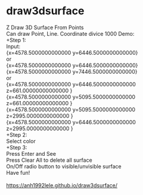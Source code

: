 # draw3dsurface<br />
Z Draw 3D Surface From Points<br />
Can draw Point, Line. Coordinate divice 1000
Demo:<br />
  +Step 1:<br />
  Input:<br />
  {x=4578.5000000000000 y=6446.5000000000000}<br />
  or<br />
  {x=4578.5000000000000 y=6446.5000000000000}<br />
  {x=4578.5000000000000 y=7446.5000000000000}<br />
  or<br />
  {x=4578.5000000000000 y=6446.5000000000000 z=661.00000000000000 }<br />
  {x=4578.5000000000000 y=5095.5000000000000 z=661.00000000000000 }<br />
  {x=4578.5000000000000 y=5095.5000000000000 z=2995.0000000000000 }<br />
  {x=4578.5000000000000 y=6446.5000000000000 z=2995.0000000000000 }<br />
+Step 2:<br />
  Select color<br />
+Step 3:<br />
  Press Enter and See<br />
  Press Clear All to delete all surface<br />
  On/Off radio button to visible/unvisible surface<br />
  Have fun!<br />
<br />
https://anh1992lele.github.io/draw3dsurface/<br />
